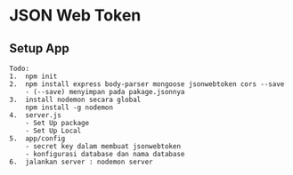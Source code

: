 # JSON Web Token

## Setup App
    Todo:
    1.  npm init
    2.  npm install express body-parser mongoose jsonwebtoken cors --save
        - (--save) menyimpan pada pakage.jsonnya
    3.  install nodemon secara global
        npm install -g nodemon
    4.  server.js
        - Set Up package
        - Set Up Local
    5.  app/config
        - secret key dalam membuat jsonwebtoken
        - konfigurasi database dan nama database
    6.  jalankan server : nodemon server